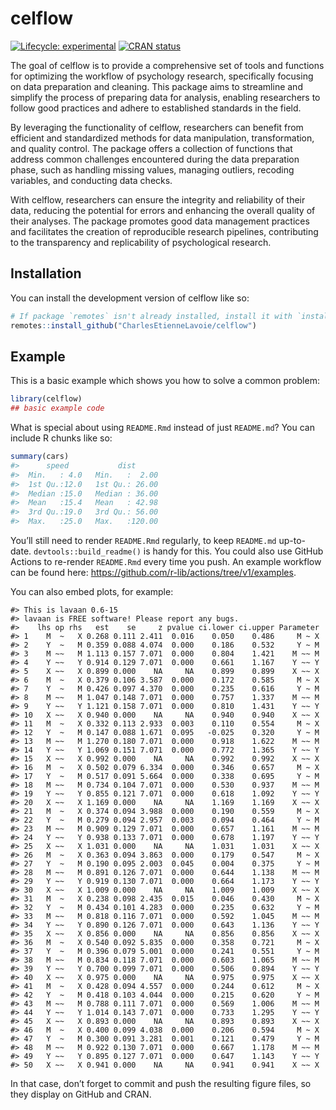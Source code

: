
<!-- README.md is generated from README.Rmd. Please edit that file -->

# celflow

<!-- badges: start -->

[![Lifecycle:
experimental](https://img.shields.io/badge/lifecycle-experimental-orange.svg)](https://lifecycle.r-lib.org/articles/stages.html#experimental)
[![CRAN
status](https://www.r-pkg.org/badges/version/CEL)](https://CRAN.R-project.org/package=CEL)
<!-- badges: end -->

The goal of celflow is to provide a comprehensive set of tools and
functions for optimizing the workflow of psychology research,
specifically focusing on data preparation and cleaning. This package
aims to streamline and simplify the process of preparing data for
analysis, enabling researchers to follow good practices and adhere to
established standards in the field.

By leveraging the functionality of celflow, researchers can benefit from
efficient and standardized methods for data manipulation,
transformation, and quality control. The package offers a collection of
functions that address common challenges encountered during the data
preparation phase, such as handling missing values, managing outliers,
recoding variables, and conducting data checks.

With celflow, researchers can ensure the integrity and reliability of
their data, reducing the potential for errors and enhancing the overall
quality of their analyses. The package promotes good data management
practices and facilitates the creation of reproducible research
pipelines, contributing to the transparency and replicability of
psychological research.

## Installation

You can install the development version of celflow like so:

``` r
# If package `remotes` isn't already installed, install it with `install.packages("remotes")`
remotes::install_github("CharlesEtienneLavoie/celflow")
```

## Example

This is a basic example which shows you how to solve a common problem:

``` r
library(celflow)
## basic example code
```

What is special about using `README.Rmd` instead of just `README.md`?
You can include R chunks like so:

``` r
summary(cars)
#>      speed           dist       
#>  Min.   : 4.0   Min.   :  2.00  
#>  1st Qu.:12.0   1st Qu.: 26.00  
#>  Median :15.0   Median : 36.00  
#>  Mean   :15.4   Mean   : 42.98  
#>  3rd Qu.:19.0   3rd Qu.: 56.00  
#>  Max.   :25.0   Max.   :120.00
```

You’ll still need to render `README.Rmd` regularly, to keep `README.md`
up-to-date. `devtools::build_readme()` is handy for this. You could also
use GitHub Actions to re-render `README.Rmd` every time you push. An
example workflow can be found here:
<https://github.com/r-lib/actions/tree/v1/examples>.

You can also embed plots, for example:

    #> This is lavaan 0.6-15
    #> lavaan is FREE software! Please report any bugs.
    #>    lhs op rhs   est    se     z pvalue ci.lower ci.upper Parameter
    #> 1    M  ~   X 0.268 0.111 2.411  0.016    0.050    0.486     M ~ X
    #> 2    Y  ~   M 0.359 0.088 4.074  0.000    0.186    0.532     Y ~ M
    #> 3    M ~~   M 1.113 0.157 7.071  0.000    0.804    1.421    M ~~ M
    #> 4    Y ~~   Y 0.914 0.129 7.071  0.000    0.661    1.167    Y ~~ Y
    #> 5    X ~~   X 0.899 0.000    NA     NA    0.899    0.899    X ~~ X
    #> 6    M  ~   X 0.379 0.106 3.587  0.000    0.172    0.585     M ~ X
    #> 7    Y  ~   M 0.426 0.097 4.370  0.000    0.235    0.616     Y ~ M
    #> 8    M ~~   M 1.047 0.148 7.071  0.000    0.757    1.337    M ~~ M
    #> 9    Y ~~   Y 1.121 0.158 7.071  0.000    0.810    1.431    Y ~~ Y
    #> 10   X ~~   X 0.940 0.000    NA     NA    0.940    0.940    X ~~ X
    #> 11   M  ~   X 0.332 0.113 2.933  0.003    0.110    0.554     M ~ X
    #> 12   Y  ~   M 0.147 0.088 1.671  0.095   -0.025    0.320     Y ~ M
    #> 13   M ~~   M 1.270 0.180 7.071  0.000    0.918    1.622    M ~~ M
    #> 14   Y ~~   Y 1.069 0.151 7.071  0.000    0.772    1.365    Y ~~ Y
    #> 15   X ~~   X 0.992 0.000    NA     NA    0.992    0.992    X ~~ X
    #> 16   M  ~   X 0.502 0.079 6.334  0.000    0.346    0.657     M ~ X
    #> 17   Y  ~   M 0.517 0.091 5.664  0.000    0.338    0.695     Y ~ M
    #> 18   M ~~   M 0.734 0.104 7.071  0.000    0.530    0.937    M ~~ M
    #> 19   Y ~~   Y 0.855 0.121 7.071  0.000    0.618    1.092    Y ~~ Y
    #> 20   X ~~   X 1.169 0.000    NA     NA    1.169    1.169    X ~~ X
    #> 21   M  ~   X 0.374 0.094 3.988  0.000    0.190    0.559     M ~ X
    #> 22   Y  ~   M 0.279 0.094 2.957  0.003    0.094    0.464     Y ~ M
    #> 23   M ~~   M 0.909 0.129 7.071  0.000    0.657    1.161    M ~~ M
    #> 24   Y ~~   Y 0.938 0.133 7.071  0.000    0.678    1.197    Y ~~ Y
    #> 25   X ~~   X 1.031 0.000    NA     NA    1.031    1.031    X ~~ X
    #> 26   M  ~   X 0.363 0.094 3.863  0.000    0.179    0.547     M ~ X
    #> 27   Y  ~   M 0.190 0.095 2.003  0.045    0.004    0.375     Y ~ M
    #> 28   M ~~   M 0.891 0.126 7.071  0.000    0.644    1.138    M ~~ M
    #> 29   Y ~~   Y 0.919 0.130 7.071  0.000    0.664    1.173    Y ~~ Y
    #> 30   X ~~   X 1.009 0.000    NA     NA    1.009    1.009    X ~~ X
    #> 31   M  ~   X 0.238 0.098 2.435  0.015    0.046    0.430     M ~ X
    #> 32   Y  ~   M 0.434 0.101 4.283  0.000    0.235    0.632     Y ~ M
    #> 33   M ~~   M 0.818 0.116 7.071  0.000    0.592    1.045    M ~~ M
    #> 34   Y ~~   Y 0.890 0.126 7.071  0.000    0.643    1.136    Y ~~ Y
    #> 35   X ~~   X 0.856 0.000    NA     NA    0.856    0.856    X ~~ X
    #> 36   M  ~   X 0.540 0.092 5.835  0.000    0.358    0.721     M ~ X
    #> 37   Y  ~   M 0.396 0.079 5.001  0.000    0.241    0.551     Y ~ M
    #> 38   M ~~   M 0.834 0.118 7.071  0.000    0.603    1.065    M ~~ M
    #> 39   Y ~~   Y 0.700 0.099 7.071  0.000    0.506    0.894    Y ~~ Y
    #> 40   X ~~   X 0.975 0.000    NA     NA    0.975    0.975    X ~~ X
    #> 41   M  ~   X 0.428 0.094 4.557  0.000    0.244    0.612     M ~ X
    #> 42   Y  ~   M 0.418 0.103 4.044  0.000    0.215    0.620     Y ~ M
    #> 43   M ~~   M 0.788 0.111 7.071  0.000    0.569    1.006    M ~~ M
    #> 44   Y ~~   Y 1.014 0.143 7.071  0.000    0.733    1.295    Y ~~ Y
    #> 45   X ~~   X 0.893 0.000    NA     NA    0.893    0.893    X ~~ X
    #> 46   M  ~   X 0.400 0.099 4.038  0.000    0.206    0.594     M ~ X
    #> 47   Y  ~   M 0.300 0.091 3.281  0.001    0.121    0.479     Y ~ M
    #> 48   M ~~   M 0.922 0.130 7.071  0.000    0.667    1.178    M ~~ M
    #> 49   Y ~~   Y 0.895 0.127 7.071  0.000    0.647    1.143    Y ~~ Y
    #> 50   X ~~   X 0.941 0.000    NA     NA    0.941    0.941    X ~~ X

In that case, don’t forget to commit and push the resulting figure
files, so they display on GitHub and CRAN.
